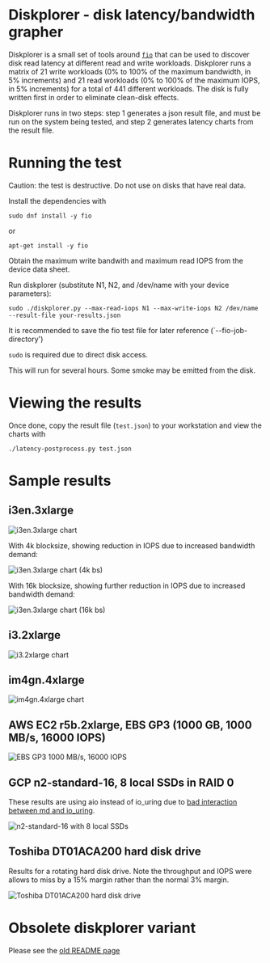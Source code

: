 Diskplorer - disk latency/bandwidth grapher
===========================================

Diskplorer is a small set of tools around <code>[fio](https://github.com/axboe/fio)</code> that can be used to discover disk read latency at different read and write workloads. Diskplorer runs a matrix of 21 write workloads (0% to 100% of the maximum bandwidth, in 5% increments) and 21 read workloads (0% to 100% of the maximum IOPS, in 5% increments) for a total of 441 different workloads. The disk is fully written first in order to eliminate clean-disk effects.

Diskplorer runs in two steps: step 1 generates a json result file, and must be run on the system being tested, and step 2 generates latency charts from the result file.


# Running the test

Caution: the test is destructive. Do not use on disks that have real data.

Install the dependencies with

    sudo dnf install -y fio

or

    apt-get install -y fio

Obtain the maximum write bandwith and maximum read IOPS from the device data sheet.

Run diskplorer (substitute N1, N2, and /dev/name with your device parameters):

    sudo ./diskplorer.py --max-read-iops N1 --max-write-iops N2 /dev/name --result-file your-results.json

It is recommended to save the fio test file for later reference (`--fio-job-directory')

`sudo` is required due to direct disk access.

This will run for several hours. Some smoke may be emitted from the disk.

# Viewing the results

Once done, copy the result file (`test.json`) to your workstation and view the charts with

    ./latency-postprocess.py test.json


# Sample results

## i3en.3xlarge

![i3en.3xlarge chart](latency-matrix-results/i3en.3xlarge.svg)

With 4k blocksize, showing reduction in IOPS due to increased bandwidth demand:

![i3en.3xlarge chart (4k bs)](latency-matrix-results/i3en.3xlarge.bs4k.png)

With 16k blocksize, showing further reduction in IOPS due to increased bandwidth demand:

![i3en.3xlarge chart (16k bs)](latency-matrix-results/i3en.3xlarge.bs16k.png)


## i3.2xlarge

![i3.2xlarge chart](latency-matrix-results/i3.2xlarge.svg)

## im4gn.4xlarge

![im4gn.4xlarge chart](latency-matrix-results/im4gn.4xlarge.png)

## AWS EC2 r5b.2xlarge, EBS GP3 (1000 GB, 1000 MB/s, 16000 IOPS)

![EBS GP3 1000 MB/s, 16000 IOPS](latency-matrix-results/r2b.2xlarge-ebs-gp3-1000g-w1000-r16000.png)

## GCP n2-standard-16, 8 local SSDs in RAID 0

These results are using aio instead of io_uring due to [bad interaction between md and io_uring](https://lore.kernel.org/linux-raid/ee22cbab-950f-cdb0-7ef0-5ea0fe67c628@kernel.dk/).

![n2-standard-16 with 8 local SSDs](latency-matrix-results/gcp-n2-16-8local.png)

## Toshiba DT01ACA200 hard disk drive

Results for a rotating hard disk drive. Note the throughput and IOPS were
allows to miss by a 15% margin rather than the normal 3% margin.

![Toshiba DT01ACA200 hard disk drive](latency-matrix-results/hdd-toshiba-DT01ACA200.svg)

# Obsolete diskplorer variant

Please see the [old README page](OLD.md)

